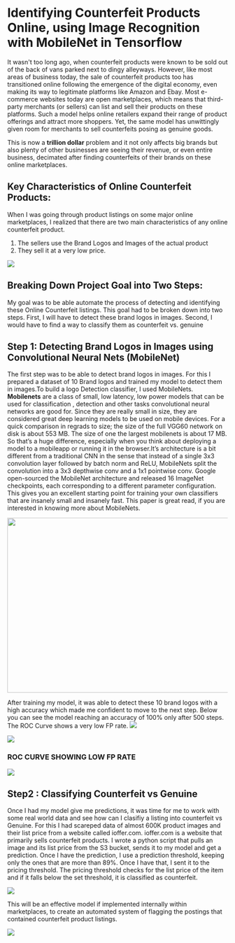 # Identifying Counterfeit Products Online, using Image Recognition with MobileNet in Tensorflow

It wasn't too long ago, when counterfeit products were known to be sold out of the back of vans parked next to dingy alleyways. 
However, like most areas of business today, the sale of counterfeit products too has transitioned online following the emergence 
of the digital economy, even making its way to legitimate platforms like Amazon and Ebay.
Most e-commerce websites today are open marketplaces, which means that third-party merchants (or sellers) can list and sell their
products on these platforms. Such a model helps online retailers expand their range of product offerings and attract more shoppers. 
Yet, the same model has unwittingly given room for merchants to sell counterfeits posing as genuine goods.


This is now a **trillion dollar** problem and it not only affects big brands but also plenty of other businesses are seeing their 
revenue, or even entire business, decimated after finding counterfeits of their brands on these online marketplaces.

## Key Characteristics of Online Counterfeit Products:
When I was going through product listings on some major online marketplaces, I realized that there are two main characteristics of any 
online counterfeit product.
1) The sellers use the Brand Logos and Images of the actual product
2) They sell it at a very low price.

![](https://github.com/sheetaldhar/Identifying-Counterfeit-Products-Online-using-Image-Recognition-with-MobileNet-in-Tensorflow/blob/master/Images/Screen%20Shot%202018-08-22%20at%2010.36.29%20AM.png)
## Breaking Down Project Goal into Two Steps:
My goal was to be able automate the process of detecting and identifying these Online Counterfeit listings. This goal had to be 
broken down into two steps. First, I will have to detect these brand logos in images. Second, I would have to find a way to 
classify them as counterfeit vs. genuine

## Step 1: Detecting Brand Logos in Images using Convolutional Neural Nets (MobileNet)
The first step was to be able to detect brand logos in images. For this I prepared a dataset of 10 Brand logos and trained my model to 
detect them in images.To build a logo Detection classifier, I used  MobileNets. **Mobilenets** are a class of small, low latency, low power 
models that can be used for classification , detection and other tasks convolutional neural networks are good for. Since they are really 
small in size, they are considered great deep learning models to be used on mobile devices. For a quick comparison in regrads to size; 
the size of the full VGG60 network on disk is about 553 MB. The size of one the largest mobilenets is about 17 MB. So that’s a huge 
difference, especially when you think about deploying a model to a mobileapp or running it in the browser.It’s architecture is a bit 
different from a traditional CNN in the sense that instead of a single 3x3 convolution layer followed by batch norm and ReLU, MobileNets 
split the convolution into a 3x3 depthwise conv and a 1x1 pointwise conv.
Google open-sourced the MobileNet architecture and released 16 ImageNet checkpoints, each corresponding to a different parameter 
configuration. This gives you an excellent starting point for training your own classifiers that are insanely small and insanely fast.
This paper is great read, if you are interested in knowing more about MobileNets.

<p align="center"> <img width="560" height="400" src="https://github.com/sheetaldhar/Identifying-Counterfeit-Products-Online-using-Image-Recognition-with-MobileNet-in-Tensorflow/blob/master/Images/visual-detection-recognition-and-tracking-with-deep-learning-30-638.jpg">
</p>

After training my model, it was able to detect these 10 brand logos with a high accuracy which made me confident to move to the next step. 
Below you can see the model reaching an accuracy of 100% only after 500 steps. The ROC Curve shows a very low FP rate. 
![](https://github.com/sheetaldhar/Identifying-Counterfeit-Products-Online-using-Image-Recognition-with-MobileNet-in-Tensorflow/blob/master/Images/Screen%20Shot%202018-08-22%20at%203.17.48%20PM.png)

![](https://github.com/sheetaldhar/Identifying-Counterfeit-Products-Online-using-Image-Recognition-with-MobileNet-in-Tensorflow/blob/master/Images/Screen%20Shot%202018-08-14%20at%208.56.59%20PM.png)

### ROC CURVE SHOWING LOW FP RATE

![](https://github.com/sheetaldhar/Identifying-Counterfeit-Products-Online-using-Image-Recognition-with-MobileNet-in-Tensorflow/blob/master/Images/Screen%20Shot%202018-08-20%20at%2012.24.51%20AM.png)

## Step2 : Classifying Counterfeit vs Genuine
Once I had my model give me predictions, it was time for me to work with some real world data and see how can I clasifiy 
a listing into counterfeit vs Genuine. For this I had scareped data of almost 600K product images and their list price from a website 
called ioffer.com. ioffer.com is a website that primarily sells counterfeit products. I wrote a python script that pulls an image and its 
list price from the S3 bucket, sends it to my model and get a prediction. Once I have the prediction, I use a prediction 
threshold, keeping only the ones that are more than 89%. Once I have that, I sent it to the pricing threshold. The pricing threshold 
checks for the list price of the item and if it falls below the set threshold, it is classified as counterfeit. 

![](https://github.com/sheetaldhar/Identifying-Counterfeit-Products-Online-using-Image-Recognition-with-MobileNet-in-Tensorflow/blob/master/Images/Screen%20Shot%202018-08-22%20at%203.18.03%20PM.png)

This will be an effective model if implemented internally within marketplaces, to create an automated system of flagging the postings that
contained counterfeit product listings.

![](https://github.com/sheetaldhar/Identifying-Counterfeit-Products-Online-using-Image-Recognition-with-MobileNet-in-Tensorflow/blob/master/Images/Screen%20Shot%202018-08-22%20at%2012.55.59%20PM.png)



